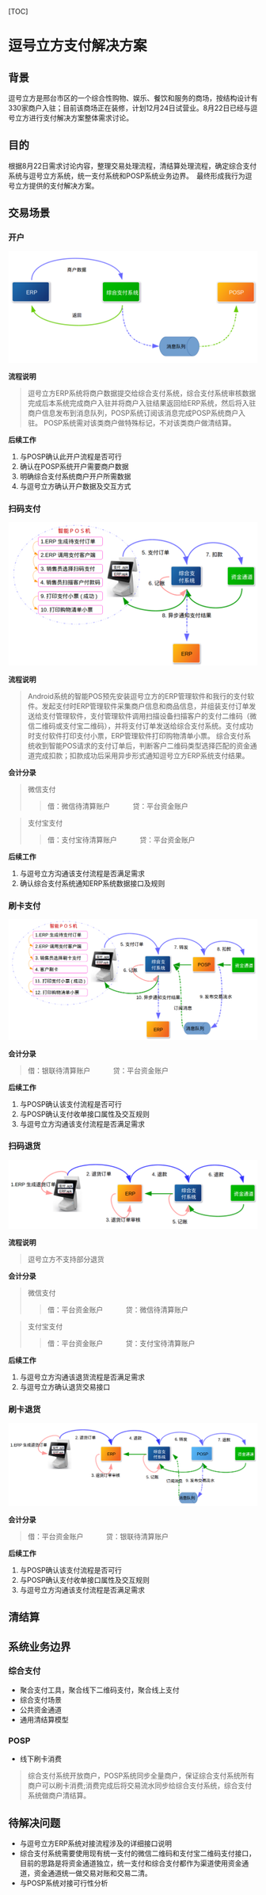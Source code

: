 [TOC]
# 逗号立方支付解决方案
## 背景
逗号立方是邢台市区的一个综合性购物、娱乐、餐饮和服务的商场，按结构设计有330家商户入驻；目前该商场正在装修，计划12月24日试营业。8月22日已经与逗号立方进行支付解决方案整体需求讨论。
## 目的
根据8月22日需求讨论内容，整理交易处理流程，清结算处理流程，确定综合支付系统与逗号立方系统，统一支付系统和POSP系统业务边界。　最终形成我行为逗号立方提供的支付解决方案。

## 交易场景

### 开户
![merchant](merchant.png)

**流程说明**
> 逗号立方ERP系统将商户数据提交给综合支付系统，综合支付系统审核数据完成后本系统完成商户入驻并将商户入驻结果返回给ERP系统，然后将入驻商户信息发布到消息队列，POSP系统订阅该消息完成POSP系统商户入驻。
> POSP系统需对该类商户做特殊标记，不对该类商户做清结算。

**后续工作**
1. 与POSP确认此开户流程是否可行
2. 确认在POSP系统开户需要商户数据
3. 明确综合支付系统商户开户所需数据
4. 与逗号立方确认开户数据及交互方式

### 扫码支付
![pay-code](pay-code.png)

**流程说明**
> Android系统的智能POS预先安装逗号立方的ERP管理软件和我行的支付软件。发起支付时ERP管理软件采集商户信息和商品信息，并组装支付订单发送给支付管理软件，支付管理软件调用扫描设备扫描客户的支付二维码（微信二维码或支付宝二维码），并将支付订单发送给综合支付系统。支付成功时支付软件打印支付小票，ERP管理软件打印购物清单小票。
> 综合支付系统收到智能POS请求的支付订单后，判断客户二维码类型选择匹配的资金通道完成扣款；扣款成功后采用异步形式通知逗号立方ERP系统支付结果。

**会计分录**
> 微信支付
>> 借：微信待清算账户　　
>> 　贷：平台资金账户

> 支付宝支付
>> 借：支付宝待清算账户　　
>> 　贷：平台资金账户

**后续工作**
1. 与逗号立方沟通该支付流程是否满足需求
2. 确认综合支付系统通知ERP系统数据接口及规则

### 刷卡支付
![pay-card](pay-card.png)

**会计分录**
> 借：银联待清算账户　　
> 　贷：平台资金账户

**后续工作**
1. 与POSP确认该支付流程是否可行
2. 与POSP确认支付收单接口属性及交互规则
3. 与逗号立方沟通该支付流程是否满足需求

### 扫码退货
![refund-code](refund-code.png)

**流程说明**
> 逗号立方不支持部分退货

**会计分录**
> 微信支付
>> 借：平台资金账户　　
>> 　贷：微信待清算账户

> 支付宝支付
>> 借：平台资金账户　　
>> 　贷：支付宝待清算账户

**后续工作**
1. 与逗号立方沟通该退货流程是否满足需求
2. 与逗号立方确认退货交易接口

### 刷卡退货
![refund-card](refund-card.png)

**会计分录**
> 借：平台资金账户　　
> 　贷：银联待清算账户

**后续工作**
1. 与POSP确认该支付流程是否可行
2. 与POSP确认支付收单接口属性及交互规则
3. 与逗号立方沟通该支付流程是否满足需求

## 清结算

## 系统业务边界
### 综合支付
+ 聚合支付工具，聚合线下二维码支付，聚合线上支付
+ 综合支付场景
+ 公共资金通道
+ 通用清结算模型
 
### POSP
+ 线下刷卡消费
 
> 综合支付系统开放商户，POSP系统同步全量商户，保证综合支付系统所有商户可以刷卡消费;消费完成后将交易流水同步给综合支付系统，综合支付系统做商户清结算。
 
## 待解决问题
 + 与逗号立方ERP系统对接流程涉及的详细接口说明
 + 综合支付系统需要使用现有统一支付的微信二维码和支付宝二维码支付接口，目前的思路是将资金通道独立，统一支付和综合支付都作为渠道使用资金通道，资金通道统一做交易对账和交易二清。
 + 与POSP系统对接可行性分析
